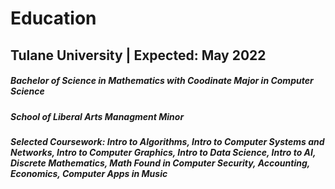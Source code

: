 # Education
## **Tulane University** | Expected: May 2022
##### _Bachelor of Science in Mathematics with Coodinate Major in Computer Science_
##### _School of Liberal Arts Managment Minor_
##### Selected Coursework: Intro to Algorithms, Intro to Computer Systems and Networks, Intro to Computer Graphics, Intro to Data Science, Intro to AI, Discrete Mathematics, Math Found in Computer Security, Accounting, Economics, Computer Apps in Music
